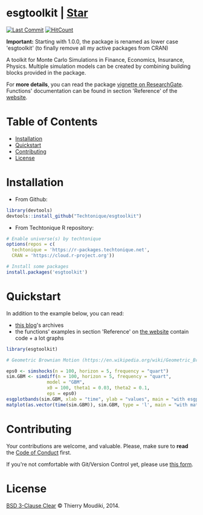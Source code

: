 esgtoolkit | <a class="github-button" href="https://github.com/Techtonique/esgtoolkit/stargazers" data-color-scheme="no-preference: light; light: light; dark: dark;" data-size="large" aria-label="Star esgtoolkit/esgtoolkit on GitHub">Star</a>
==========

[![Last Commit](https://img.shields.io/github/last-commit/Techtonique/esgtoolkit)](https://github.com/Techtonique/esgtoolkit)
[![HitCount](https://hits.dwyl.com/Techtonique/esgtoolkit.svg?style=flat-square)](http://hits.dwyl.com/Techtonique/esgtoolkit)

**Important:** Starting with 1.0.0, the package is renamed as lower case 'esgtoolkit' (to finally remove all my active packages from CRAN)

A toolkit for Monte Carlo Simulations in Finance, Economics, Insurance, Physics. Multiple simulation models can be created by combining building blocks provided in the package. 

For __more details__, you can read the package  [vignette on 
ResearchGate](https://www.researchgate.net/publication/338549100_esgtoolkit_a_tool_for_stochastic_simulation_v020). Functions' documentation can be found in section 'Reference' of the [website](https://techtonique.github.io/esgtoolkit/). 

# Table of Contents

- [Installation](#Installation)
- [Quickstart](#Quickstart)
- [Contributing](#Contributing)
- [License](#License)


# Installation

- From Github: 

```r
library(devtools)
devtools::install_github("Techtonique/esgtoolkit")
```

- From Techtonique R repository: 

```r
# Enable universe(s) by techtonique
options(repos = c(
  techtonique = 'https://r-packages.techtonique.net',
  CRAN = 'https://cloud.r-project.org'))

# Install some packages
install.packages('esgtoolkit')
```

# Quickstart

In addition to the example below, you can read:
- [this blog](https://thierrymoudiki.wordpress.com/)'s archives 
- the functions' examples in section 'Reference' on [the website](https://techtonique.github.io/esgtoolkit/)
contain code + a lot graphs


```r
library(esgtoolkit)

# Geometric Brownian Motion (https://en.wikipedia.org/wiki/Geometric_Brownian_motion)

eps0 <- simshocks(n = 100, horizon = 5, frequency = "quart")
sim.GBM <- simdiff(n = 100, horizon = 5, frequency = "quart",   
               model = "GBM", 
               x0 = 100, theta1 = 0.03, theta2 = 0.1, 
               eps = eps0)
esgplotbands(sim.GBM, xlab = "time", ylab = "values", main = "with esgplotbands")                
matplot(as.vector(time(sim.GBM)), sim.GBM, type = 'l', main = "with matplot")

```


# Contributing

Your contributions are welcome, and valuable. Please, make sure to __read__ the [Code of Conduct](CONTRIBUTING.md) first.

If you're not comfortable with Git/Version Control yet, please use [this form](https://forms.gle/oqvuDU4JQnnmgevx6).

# License

[BSD 3-Clause Clear](https://techtonique.github.io/esgtoolkit/LICENSE-text.html) © Thierry Moudiki, 2014. 


<script async defer src="https://buttons.github.io/buttons.js"></script>
